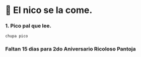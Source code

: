 # 🚀 El nico se la come.

### 1. Pico pal que lee.
```bash
chupa pico
```

### Faltan 15 dias para 2do Aniversario Ricoloso Pantoja
